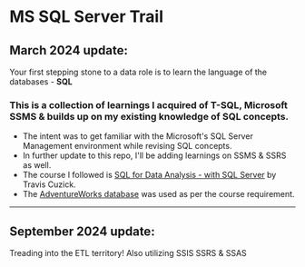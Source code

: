 # MS SQL Server Trail
## March 2024 update:
Your first stepping stone to a data role is to learn the language of the databases - **SQL**
### This is a collection of learnings I acquired of T-SQL, Microsoft SSMS & builds up on my existing knowledge of SQL concepts.
* The intent was to get familiar with the Microsoft's SQL Server Management environment while revising SQL concepts.
* In further update to this repo, I'll be adding learnings on SSMS & SSRS as well.
* The course I followed is [SQL for Data Analysis - with SQL Server](https://www.udemy.com/course/sql-basics-crash-course-with-sql-server/) by Travis Cuzick.
* The [AdventureWorks database](https://learn.microsoft.com/en-us/sql/samples/adventureworks-install-configure?view=sql-server-ver16&tabs=ssms) was used as per the course requirement.
---
## September 2024 update: 
Treading into the ETL territory! Also utilizing SSIS SSRS & SSAS
